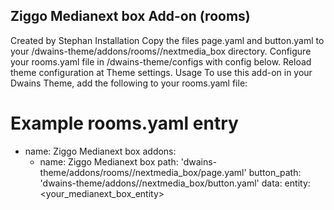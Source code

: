 ## Ziggo Medianext box Add-on (rooms)
Created by Stephan
Installation
Copy the files page.yaml and button.yaml to your <config dir>/dwains-theme/addons/rooms/<your room>/nextmedia_box directory.
Configure your rooms.yaml file in <config dir>/dwains-theme/configs with config below.
Reload theme configuration at Theme settings.
Usage
To use this add-on in your Dwains Theme, add the following to your rooms.yaml file:

# Example rooms.yaml entry
  - name: Ziggo Medianext box
    addons:
      - name: Ziggo Medianext box
        path: 'dwains-theme/addons/rooms/<your room>/nextmedia_box/page.yaml'
        button_path: 'dwains-theme/addons/<your room>/nextmedia_box/button.yaml'
        data:
          entity: <your_medianext_box_entity>
